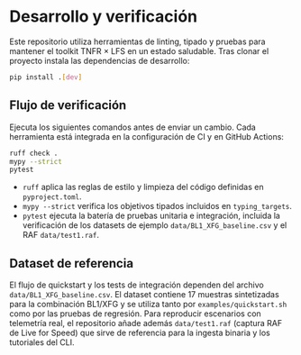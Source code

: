 # Desarrollo y verificación

Este repositorio utiliza herramientas de linting, tipado y pruebas para mantener
el toolkit TNFR × LFS en un estado saludable. Tras clonar el proyecto instala
las dependencias de desarrollo:

```bash
pip install .[dev]
```

## Flujo de verificación

Ejecuta los siguientes comandos antes de enviar un cambio. Cada herramienta está
integrada en la configuración de CI y en GitHub Actions:

```bash
ruff check .
mypy --strict
pytest
```

- ``ruff`` aplica las reglas de estilo y limpieza del código definidas en
  ``pyproject.toml``.
- ``mypy --strict`` verifica los objetivos tipados incluidos en ``typing_targets``.
- ``pytest`` ejecuta la batería de pruebas unitaria e integración, incluida la
  verificación de los datasets de ejemplo ``data/BL1_XFG_baseline.csv`` y el
  RAF ``data/test1.raf``.

## Dataset de referencia

El flujo de quickstart y los tests de integración dependen del archivo
``data/BL1_XFG_baseline.csv``. El dataset contiene 17 muestras sintetizadas para
la combinación BL1/XFG y se utiliza tanto por ``examples/quickstart.sh`` como
por las pruebas de regresión. Para reproducir escenarios con telemetría real,
el repositorio añade además ``data/test1.raf`` (captura RAF de Live for Speed)
que sirve de referencia para la ingesta binaria y los tutoriales del CLI.
